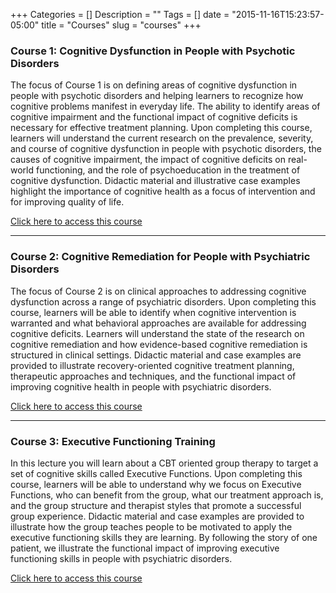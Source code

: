 +++
Categories = []
Description = ""
Tags = []
date = "2015-11-16T15:23:57-05:00"
title = "Courses"
slug = "courses"
+++

### Course 1: Cognitive Dysfunction in People with Psychotic Disorders

The focus of Course 1 is on defining areas of cognitive dysfunction in people with psychotic disorders and helping learners to recognize how cognitive problems manifest in everyday life. The ability to identify areas of cognitive impairment and the functional impact of cognitive deficits is necessary for effective treatment planning. Upon completing this course, learners will understand the current research on the prevalence, severity, and course of cognitive dysfunction in people with psychotic disorders, the causes of cognitive impairment, the impact of cognitive deficits on real-world functioning, and the role of psychoeducation in the treatment of cognitive dysfunction. Didactic material and illustrative case examples highlight the importance of cognitive health as a focus of intervention and for improving quality of life.

<a href="#" class="btn btn-info">Click here to access this course</a>

----------------------------

### Course 2: Cognitive Remediation for People with Psychiatric Disorders

The focus of Course 2 is on clinical approaches to addressing cognitive dysfunction across a range of psychiatric disorders. Upon completing this course, learners will be able to identify when cognitive intervention is warranted and what behavioral approaches are available for addressing cognitive deficits. Learners will understand the state of the research on cognitive remediation and how evidence-based cognitive remediation is structured in clinical settings. Didactic material and case examples are provided to illustrate recovery-oriented cognitive treatment planning, therapeutic approaches and techniques, and the functional impact of improving cognitive health in people with psychiatric disorders.

<a href="#" class="btn btn-info">Click here to access this course</a>

----------------------------

### Course 3: Executive Functioning Training

In this lecture you will learn about a CBT oriented group therapy to target a set of cognitive skills called Executive Functions. Upon completing this course, learners will be able to understand why we focus on Executive Functions, who can benefit from the group, what our treatment approach is, and the group structure and therapist styles that promote a successful group experience. Didactic material and case examples are provided to illustrate how the group teaches people to be motivated to apply the executive functioning skills they are learning. By following the story of one patient, we illustrate the functional impact of improving executive functioning skills in people with psychiatric disorders.

<a href="#" class="btn btn-info">Click here to access this course</a>

